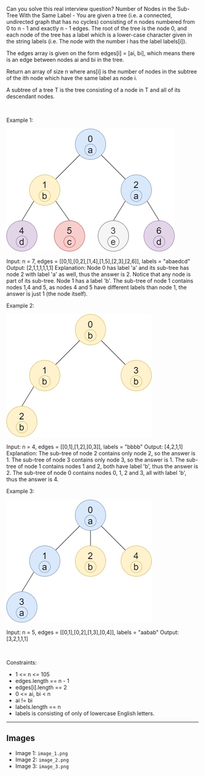 Can you solve this real interview question? Number of Nodes in the Sub-Tree With the Same Label - You are given a tree (i.e. a connected, undirected graph that has no cycles) consisting of n nodes numbered from 0 to n - 1 and exactly n - 1 edges. The root of the tree is the node 0, and each node of the tree has a label which is a lower-case character given in the string labels (i.e. The node with the number i has the label labels[i]).

The edges array is given on the form edges[i] = [ai, bi], which means there is an edge between nodes ai and bi in the tree.

Return an array of size n where ans[i] is the number of nodes in the subtree of the ith node which have the same label as node i.

A subtree of a tree T is the tree consisting of a node in T and all of its descendant nodes.

 

Example 1:

![Example 1](./image_1.png)


Input: n = 7, edges = [[0,1],[0,2],[1,4],[1,5],[2,3],[2,6]], labels = "abaedcd"
Output: [2,1,1,1,1,1,1]
Explanation: Node 0 has label 'a' and its sub-tree has node 2 with label 'a' as well, thus the answer is 2. Notice that any node is part of its sub-tree.
Node 1 has a label 'b'. The sub-tree of node 1 contains nodes 1,4 and 5, as nodes 4 and 5 have different labels than node 1, the answer is just 1 (the node itself).


Example 2:

![Example 2](./image_2.png)


Input: n = 4, edges = [[0,1],[1,2],[0,3]], labels = "bbbb"
Output: [4,2,1,1]
Explanation: The sub-tree of node 2 contains only node 2, so the answer is 1.
The sub-tree of node 3 contains only node 3, so the answer is 1.
The sub-tree of node 1 contains nodes 1 and 2, both have label 'b', thus the answer is 2.
The sub-tree of node 0 contains nodes 0, 1, 2 and 3, all with label 'b', thus the answer is 4.


Example 3:

![Example 3](./image_3.png)


Input: n = 5, edges = [[0,1],[0,2],[1,3],[0,4]], labels = "aabab"
Output: [3,2,1,1,1]


 

Constraints:

 * 1 <= n <= 105
 * edges.length == n - 1
 * edges[i].length == 2
 * 0 <= ai, bi < n
 * ai != bi
 * labels.length == n
 * labels is consisting of only of lowercase English letters.

---

## Images

- Image 1: `image_1.png`
- Image 2: `image_2.png`
- Image 3: `image_3.png`
